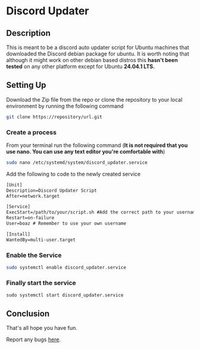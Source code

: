 # Discord Updater

## Description

This is meant to be a discord auto updater script for Ubuntu machines that downloaded the Discord debian package for
ubuntu. It is worth noting that although it might work on other debian based distros this **hasn't been tested** on any
other platform except for Ubuntu **24.04.1 LTS.**


## Setting Up

Download the Zip file from the repo or clone the repository to your local environment by running  the following command
```bash
git clone https://repository/url.git
```

### Create a process
From your terminal run the following command (__It is not required that you use nano. You can use any text editor you're comfortable with__)

```bash
sudo nano /etc/systemd/system/discord_updater.service
```
Add the following to code to the newly created service

```txt
[Unit]
Description=Discord Updater Script
After=network.target

[Service]
ExecStart=/path/to/your/script.sh #Add the correct path to your username
Restart=on-failure
User=boaz # Remember to use your own username

[Install]
WantedBy=multi-user.target
```
### Enable the Service
```bash
sudo systemctl enable discord_updater.service
```

### Finally start the service
```
sudo systemctl start discord_updater.service
```

## Conclusion
That's all hope you have fun.

Report any bugs [here](mailto:boazmaroko123@gmail.com).




